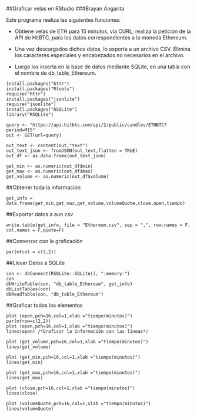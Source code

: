 ##Graficar velas en RStudio
###Brayan Angarita

Este programa realiza las siguientes funciones:

* Obtiene velas de ETH para 15 minutos, vía CURL; realiza la petición de la API de HitBTC, para los datos correspondientes a la moneda Ethereum.

* Una vez descargados dichos datos, lo exporta a un archivo CSV. Elimina los caracteres especiales y encabezados no necesarios en el archivo.

* Luego los inserta en la base de datos mediante SQLite, en una tabla con el nombre de db_table_Ethereum.

```
install.packages("httr")
install.packages("Rtools")
require("httr")
install.packages("jsonlite")
require("jsonlite")
install.packages("RSQLite")
library("RSQLite")

query <- "https://api.hitbtc.com/api/2/public/candles/ETHBTC?period=M15"
out <- GET(url=query)

out_text <- content(out,"text")
out_text_json <- fromJSON(out_text,flatten = TRUE)
out_df <- as.data.frame(out_text_json)

get_min <- as.numeric(out_df$min)
get_max <- as.numeric(out_df$max)
get_volume <- as.numeric(out_df$volume)
```

##Obtener toda la información

```
get_info = data.frame(get_min,get_max,get_volume,volumeQuote,close,open,tiempo)

```
##Exportar datos a aun csv
```
write.table(get_info, file = "Ethereum.csv", sep = ",", row.names = F, col.names = F,quote=F)
```
##Comenzar con la graficación
```
par(mfcol = c(3,2))
```

##Llevar Datos a  SQLite
```
con <- dbConnect(RSQLite::SQLite(), ":memory:")
con
dbWriteTable(con, "db_table_Ethereum", get_info)
dbListTables(con)
dbReadTable(con, "db_table_Ethereum")
```
##Graficar todos los elementos
```
plot (open,pch=16,col=1,xlab ="tiempo(minutos)")
par(mfrow=c(2,2))
plot (open,pch=16,col=1,xlab ="tiempo(minutos)")
lines(open) /*Graficar la información con las líneas*/

plot (get_volume,pch=16,col=1,xlab ="tiempo(minutos)")
lines(get_volume)

plot (get_min,pch=16,col=1,xlab ="tiempo(minutos)")
lines(get_min)

plot (get_max,pch=16,col=1,xlab ="tiempo(minutos)")
lines(get_max)

plot (close,pch=16,col=1,xlab ="tiempo(minutos)")
lines(close)

plot (volumeQuote,pch=16,col=1,xlab ="tiempo(minutos)")
lines(volumeQuote)
```